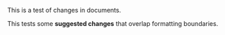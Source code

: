 This is a test of changes in documents.

This tests some **suggested changes** that overlap formatting boundaries.
